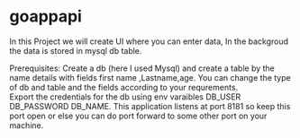# goappapi

 In this Project we will create UI where you can enter data, In the backgroud the data is stored in mysql db table.

Prerequisites:
  Create a db (here I used Mysql) and create a table by the name details with fields first name ,Lastname,age. You can change the type of db and table and the fields according to your requrements.  
  Export the credentials for the db using env varaibles DB_USER DB_PASSWORD DB_NAME.
     This application listens at port 8181 so keep this port open or else you can do port forward to some other port on your machine.

